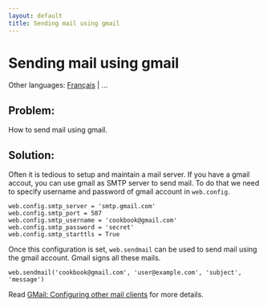 ```yaml
---
layout: default
title: Sending mail using gmail
---
```


# Sending mail using gmail

Other languages: [Français](/../cookbook/sendmail_using_gmail.fr) | ...

## Problem:

How to send mail using gmail.

## Solution:

Often it is tedious to setup and maintain a mail server. If you have a
gmail accout, you can use gmail as SMTP server to send mail. To do
that we need to specify username and password of gmail account in
`web.config`.

    web.config.smtp_server = 'smtp.gmail.com'
    web.config.smtp_port = 587
    web.config.smtp_username = 'cookbook@gmail.com'
    web.config.smtp_password = 'secret'
    web.config.smtp_starttls = True

Once this configuration is set, `web.sendmail` can be used to send
mail using the gmail account. Gmail signs all these mails.

    web.sendmail('cookbook@gmail.com', 'user@example.com', 'subject', 'message')

Read [GMail: Configuring other mail clients][1] for more details.

[1]: http://mail.google.com/support/bin/answer.py?hl=en&answer=13287
